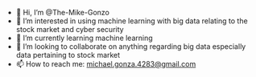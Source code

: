 - 👋 Hi, I’m @The-Mike-Gonzo
- 👀 I’m interested in using machine learning with big data relating to the stock market and cyber security
- 🌱 I’m currently learning machine learning
- 💞️ I’m looking to collaborate on anything regarding big data especially data pertaining to stock market
- 📫 How to reach me: michael.gonza.4283@gmail.com

<!---
The-Mike-Gonzo/The-Mike-Gonzo is a ✨ special ✨ repository because its `README.md` (this file) appears on your GitHub profile.
You can click the Preview link to take a look at your changes.
--->
